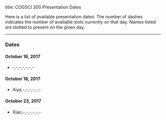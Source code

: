 title: COGSCI 300 Presentation Dates

Here is a list of available presentation dates.  The number of dashes indicates the number of available slots currently on that day.  Names listed are slotted to present on the given day.

 * * *

### Dates
 
#### October 16, 2017

 * -,-,-,-,-,-,-

#### October 18, 2017

 * Aiya,-,-,-,-,-,-

#### October 23, 2017

 * Xiao,-,-,-,-,-,-

